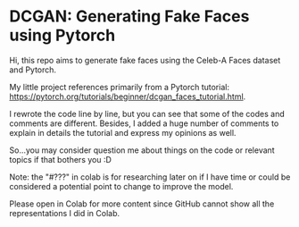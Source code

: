 # DCGAN: Generating Fake Faces using Pytorch

Hi, this repo aims to generate fake faces using the Celeb-A Faces dataset and Pytorch.

My little project references primarily from a Pytorch tutorial: https://pytorch.org/tutorials/beginner/dcgan_faces_tutorial.html.

I rewrote the code line by line, but you can see that some of the codes and comments are different. Besides, I added a huge number of comments to explain in details the tutorial and express my opinions as well.

So...you may consider question me about things on the code or relevant topics if that bothers you :D

Note: the "#???" in colab is for researching later on if I have time or could be considered a potential point to change to improve the model. 

Please open in Colab for more content since GitHub cannot show all the representations I did in Colab.
